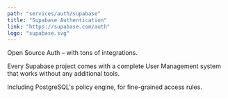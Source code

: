 ```yaml
---
path: "services/auth/supabase"
title: "Supabase Authentication"
link: "https://supabase.com/auth"
logo: "supabase.svg"
---
```


Open Source Auth – with tons of integrations.

Every Supabase project comes with a complete User Management system that works without any additional tools.

Including PostgreSQL's policy engine, for fine-grained access rules.
